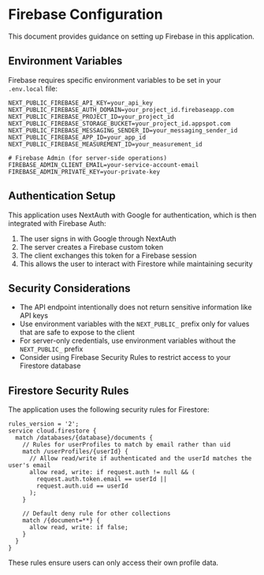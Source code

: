 # Firebase Configuration

This document provides guidance on setting up Firebase in this application.

## Environment Variables

Firebase requires specific environment variables to be set in your `.env.local` file:

```
NEXT_PUBLIC_FIREBASE_API_KEY=your_api_key
NEXT_PUBLIC_FIREBASE_AUTH_DOMAIN=your_project_id.firebaseapp.com
NEXT_PUBLIC_FIREBASE_PROJECT_ID=your_project_id
NEXT_PUBLIC_FIREBASE_STORAGE_BUCKET=your_project_id.appspot.com
NEXT_PUBLIC_FIREBASE_MESSAGING_SENDER_ID=your_messaging_sender_id
NEXT_PUBLIC_FIREBASE_APP_ID=your_app_id
NEXT_PUBLIC_FIREBASE_MEASUREMENT_ID=your_measurement_id

# Firebase Admin (for server-side operations)
FIREBASE_ADMIN_CLIENT_EMAIL=your-service-account-email
FIREBASE_ADMIN_PRIVATE_KEY=your-private-key
```

## Authentication Setup

This application uses NextAuth with Google for authentication, which is then integrated with Firebase Auth:

1. The user signs in with Google through NextAuth
2. The server creates a Firebase custom token
3. The client exchanges this token for a Firebase session
4. This allows the user to interact with Firestore while maintaining security

## Security Considerations

- The API endpoint intentionally does not return sensitive information like API keys
- Use environment variables with the `NEXT_PUBLIC_` prefix only for values that are safe to expose to the client
- For server-only credentials, use environment variables without the `NEXT_PUBLIC_` prefix
- Consider using Firebase Security Rules to restrict access to your Firestore database

## Firestore Security Rules

The application uses the following security rules for Firestore:

```
rules_version = '2';
service cloud.firestore {
  match /databases/{database}/documents {
    // Rules for userProfiles to match by email rather than uid
    match /userProfiles/{userId} {
      // Allow read/write if authenticated and the userId matches the user's email
      allow read, write: if request.auth != null && (
        request.auth.token.email == userId || 
        request.auth.uid == userId
      );
    }
    
    // Default deny rule for other collections
    match /{document=**} {
      allow read, write: if false;
    }
  }
}
```

These rules ensure users can only access their own profile data. 